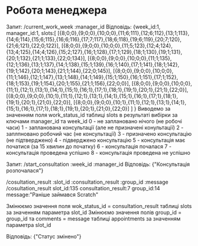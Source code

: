 # Робота менеджера
Запит:
/current_work_week :manager_id
Відповідь:
{week_id:1,
manager_id:1,
slots:[
    [{8;0;0},{9;0;0},{10;0;0},{11;6;111},{12;6;112},{13;1;113},{14;6;114},{15;6;115},{16;6;116},{17;7;117},{18;6;118},{19;6;119},{20;7;120},{21;6;121},{22;0;122}],
    [{8;0;0},{9;0;0},{10;0;0},{11;5;123},{12;4;124},{13;4;125},{14;4;126},{15;2;127},{16;1;128},{17;1;129},{18;1;130},{19;1;131},{20;1;132},{21;1;133},{22;0;134}],
    [{8;0;0},{9;0;0},{10;0;0},{11;1;135},{12;1;136},{13;1;137},{14;1;138},{15;1;139},{16;1;140},{17;1;141},{18;1;142},{19;1;142},{20;1;143},{21;1;144},{22;0;145}],
    [{8;0;0},{9;0;0},{10;0;0},{11;1;146},{12;1;147},{13;1;148},{14;1;149},{15;1;150},{16;1;151},{17;1;152},{18;1;153},{19;1;154},{20;1;155},{21;1;156},{22;0;0}],
    [{8;0;0},{9;0;0},{10;0;0},{11;1},{12;1},{13;1},{14;1},{15;1},{16;1},{17;1},{18;1},{19;1},{20;1},{21;1},{22;0}],
    [{8;0;0},{9;0;0},{10;1},{11;1},{12;1},{13;1},{14;1},{15;1},{16;1},{17;1},{18;1},{19;1},{20;1},{21;0},{22;0}],
    [{8;0;0},{9;0;0},{10;1},{11;1},{12;1},{13;1},{14;1},{15;1},{16;1},{17;1},{18;1},{19;1},{20;1},{21;0},{22;0}]
    ]
}
Виводемо за значенням поля work_status_id таблиці slots в результаті вибірки за ключами manager_id та week_id
0 - не заплановано нічого (не робочі часи)
1 - запланована консультації (але не призначені конультації)
2 - заплпновано робочий час (не консультації)
3 - призначено консультацію (не підтверджено)
4 - підверджено консультацію
5 - консультація має початися (за 15 хвилин до початку)
6 - консультація почалася
7 - консультація проведена успішно
8 - консультація проведена не успішно

Запит:
/start_consultation :week_id :manager_id
Відповідь:
{"Консультація розпочалася"}

/cosultation_result :slot_id :consultation_result :group_id :message
/cosultation_result slot_id:135 consultation_result:7 group_id:14 message:"Раніше займався Scratch"

Змінюємо значення поля wok_status_id = consultation_result таблиці slots за значенням параметра slot_id
Змінюємо значення полів group_id = group_id та comments = message таблиці appointments за значенням параметра slot_id

Відповідь:
{"Статус змінено"}

